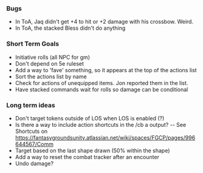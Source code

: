 ### Bugs
- In ToA, Jaq didn't get +4 to hit or +2 damage with his crossbow. Weird.
- In ToA, the stacked Bless didn't do anything

### Short Term Goals
- Initiative rolls (all NPC for gm)
- Don't depend on 5e ruleset
- Add a way to 'fave' something, so it appears at the top of the actions list
- Sort the actions list by name
- Check for actions of unequipped items. Jon reported them in the list.
- Have stacked commands wait for rolls so damage can be conditional
  
### Long term ideas
- Don't target tokens outside of LOS when LOS is enabled (?)
- Is there a way to include action shortcuts in the /cb a output?
-- See Shortcuts on https://fantasygroundsunity.atlassian.net/wiki/spaces/FGCP/pages/996644567/Comm
- Target based on the last shape drawn (50% within the shape)
- Add a way to reset the combat tracker after an encounter
- Undo damage?
